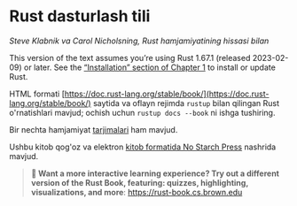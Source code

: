 # Rust dasturlash tili

*Steve Klabnik va Carol Nicholsning, Rust hamjamiyatining hissasi bilan*

This version of the text assumes you’re using Rust 1.67.1 (released 2023-02-09) or later. See the [“Installation” section of Chapter 1][install]<!-- ignore -->
to install or update Rust.

HTML formati [https://doc.rust-lang.org/stable/book/](https://doc.rust-lang.org/stable/book/) saytida va oflayn rejimda `rustup` bilan qilingan Rust o'rnatishlari mavjud; ochish uchun `rustup docs --book` ni ishga tushiring.

Bir nechta hamjamiyat [tarjimalari][] ham mavjud.

Ushbu kitob qog'oz va elektron [kitob formatida No Starch Press][nsprust] nashrida mavjud.

> **🚨 Want a more interactive learning experience? Try out a different version of the Rust Book, featuring: quizzes, highlighting, visualizations, and more**: <https://rust-book.cs.brown.edu>

[install]: ch01-01-installation.html
[nsprust]: https://nostarch.com/rust-programming-language-2nd-edition
[tarjimalari]: appendix-06-translation.html
